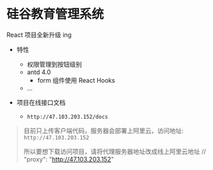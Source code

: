 # 硅谷教育管理系统

React 项目全新升级 ing

- 特性

  - 权限管理到按钮级别
  - antd 4.0
    - form 组件使用 React Hooks
  - ...

- 项目在线接口文档
  - `http://47.103.203.152/docs`

> 目前只上传客户端代码，服务器会部署上阿里云，访问地址: `http://47.103.203.152`
>
> 所以要想下载访问项目，请将代理服务器地址改成线上阿里云地址
> // "proxy": "http://47.103.203.152"
